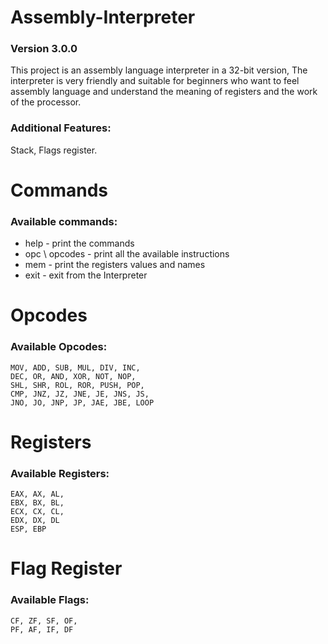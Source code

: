 # Assembly-Interpreter
### Version 3.0.0
This project is an assembly language interpreter in a 32-bit version,
The interpreter is very friendly and suitable for beginners who want to feel assembly language and understand the meaning of registers and the work of the processor.

### Additional Features:
Stack, Flags register.

# Commands 
### Available commands:
- help - print the commands
- opc \ opcodes - print all the available instructions
- mem - print the registers values and names
- exit - exit from the Interpreter

# Opcodes
### Available Opcodes:
```
MOV, ADD, SUB, MUL, DIV, INC,
DEC, OR, AND, XOR, NOT, NOP,
SHL, SHR, ROL, ROR, PUSH, POP,
CMP, JNZ, JZ, JNE, JE, JNS, JS,
JNO, JO, JNP, JP, JAE, JBE, LOOP
```

# Registers
### Available Registers:
```
EAX, AX, AL,
EBX, BX, BL,
ECX, CX, CL,
EDX, DX, DL
ESP, EBP
```

# Flag Register
### Available Flags:
```
CF, ZF, SF, OF,
PF, AF, IF, DF
```
